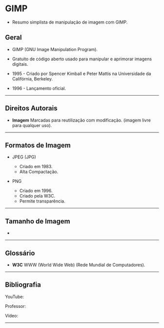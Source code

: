 # GIMP
* Resumo simplista de manipulação de imagem com GIMP.

## Geral
* GIMP (GNU Image Manipulation Program).

* Gratuito de código aberto usado para manipular e aprimorar imagens digitais.

* 1995 - Criado por Spencer Kimball e Peter Mattis na Universidade da Califórnia, Berkeley.

* 1996 - Lançamento oficial.

---
## Direitos Autorais
* **Imagem** Marcadas para reutilização com modificação. (imagem livre para qualquer uso). 

---
## Formatos de Imagem
* JPEG (JPG)
  * Criado em 1983.
  * Alta Compactação.

* PNG
  * Criado em 1996.
  * Criado pela W3C.
  * Permite transparência.

---
## Tamanho de Imagem

* 

---
## Glossário
  * **W3C** WWW (World Wide Web) (Rede Mundial de Computadores).

---
## Bibliografia

YouTube: 

Professor: 

Vídeo:

---